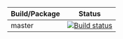 |Build/Package|Status|
|------|-------------|
|master|[![Build status](https://travis-ci.org/gaddam1987/cloud-practise.svg?branch=master?svg=true)](https://travis-ci.org/gaddam1987/cloud-practise.svg?branch=master)|
